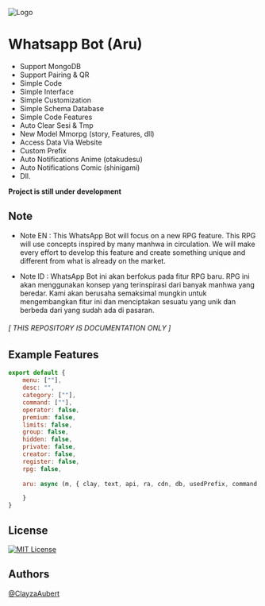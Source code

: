 ![Logo](https://telegra.ph/file/a48401f1ce8856c7d04cb.jpg)
# Whatsapp Bot (Aru)
 *  Support MongoDB
 *  Support Pairing & QR
 *  Simple Code
 *  Simple Interface
 *  Simple Customization
 *  Simple Schema Database
 *  Simple Code Features
 *  Auto Clear Sesi & Tmp
 *  New Model Mmorpg (story, Features, dll)
 *  Access Data Via Website
 *  Custom Prefix
 *  Auto Notifications Anime (otakudesu)
 *  Auto Notifications Comic (shinigami)
 *  Dll.
 
**Project is still under development**
## Note
 * Note EN : This WhatsApp Bot will focus on a new RPG feature. This RPG will use concepts inspired by many manhwa in circulation. We will make every effort to develop this feature and create something unique and different from what is already on the market.

 * Note ID : WhatsApp Bot ini akan berfokus pada fitur RPG baru. RPG ini akan menggunakan konsep yang terinspirasi dari banyak manhwa yang beredar. Kami akan berusaha semaksimal mungkin untuk mengembangkan fitur ini dan menciptakan sesuatu yang unik dan berbeda dari yang sudah ada di pasaran.

###### [ THIS REPOSITORY IS DOCUMENTATION ONLY ]
## Example Features

```javascript
export default {
    menu: [""],
    desc: "",
    category: [""],
    command: [""],
    operator: false,
    premium: false,
    limits: false,
    group: false,
    hidden: false,
    private: false,
    creator: false,
    register: false,
    rpg: false,
    
    aru: async (m, { clay, text, api, ra, cdn, db, usedPrefix, command }) => {

    }
}
```
## License

[![MIT License](https://img.shields.io/badge/License-MIT-green.svg)](https://choosealicense.com/licenses/mit/)

## Authors

[@ClayzaAubert](https://github.com/@ClayzaAubert)

